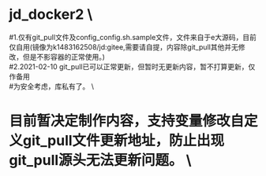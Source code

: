 # jd_docker2 \
#1.仅有git_pull文件及config_config.sh.sample文件，文件来自于e大源码，目前仅自用(镜像为k1483162508/jd:gitee,需要请自提，内容除git_pull其他并无修改，但是不影容器的正常使用。) \
#2.2021-02-10 git_pull已可以正常更新，但暂时无更新内容，暂不打算更新，仅作备用 \
#为安全考虑，库私有了。 \

#      目前暂决定制作内容，支持变量修改自定义git_pull文件更新地址，防止出现git_pull源头无法更新问题。 \
